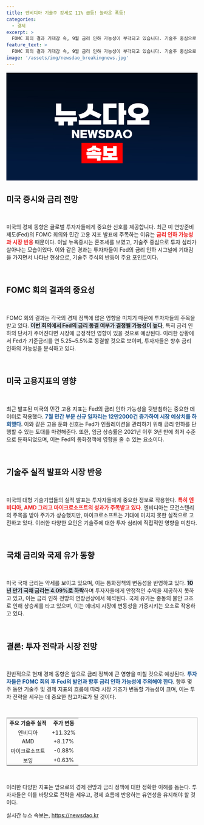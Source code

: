```yaml
---
title: 엔비디아 기술주 강세로 11% 급등! 놀라운 폭등!
categories:
  - 경제
excerpt: >
  FOMC 회의 결과 기대감 속, 9월 금리 인하 가능성이 부각되고 있습니다. 기술주 중심으로 투자 심리가 살아나고, 민간 고용 저조는 이를 뒷받침하는 상황. 실적 발표 이어지는 빅테크 기업에도 관심 집중!
feature_text: >
  FOMC 회의 결과 기대감 속, 9월 금리 인하 가능성이 부각되고 있습니다. 기술주 중심으로 투자 심리가 살아나고, 민간 고용 저조는 이를 뒷받침하는 상황. 실적 발표 이어지는 빅테크 기업에도 관심 집중!
image: '/assets/img/newsdao_breakingnews.jpg'
---
```


<p><img src="/assets/img/newsdao_breakingnews.jpg" alt="cryptoinkorea 속보" /></p>

<h2 data-ke-size="size26">미국 증시와 금리 전망</h2>

<p data-ke-size="size16">&nbsp;</p>

<p>미국의 경제 동향은 글로벌 투자자들에게 중요한 신호를 제공합니다. 최근 미 연방준비제도(Fed)의 FOMC 회의와 민간 고용 지표 발표에 주목하는 이유는 <b><span style="color: #ee2323;">금리 인하 가능성과 시장 반응</span></b> 때문이다. 이날 뉴욕증시는 혼조세를 보였고, 기술주 중심으로 투자 심리가 살아나는 모습이었다. 이와 같은 경과는 투자자들이 Fed의 금리 인하 시그널에 기대감을 가지면서 나타난 현상으로, 기술주 주식의 반등이 주요 포인트이다.</p>

<p data-ke-size="size16">&nbsp;</p>

<h2 data-ke-size="size26">FOMC 회의 결과의 중요성</h2>

<p data-ke-size="size16">&nbsp;</p>

<p>FOMC 회의 결과는 각국의 경제 정책에 많은 영향을 미치기 때문에 투자자들의 주목을 받고 있다. <b><span style="background-color: #21538527;">이번 회의에서 Fed의 금리 동결 여부가 결정될 가능성이 높다</span></b>, 특히 금리 인하의 단서가 주어진다면 시장에 긍정적인 영향이 있을 것으로 예상된다. 이러한 상황에서 Fed가 기준금리를 연 5.25~5.5%로 동결할 것으로 보이며, 투자자들은 향후 금리 인하의 가능성을 분석하고 있다.</p>

<p data-ke-size="size16">&nbsp;</p>

<h2 data-ke-size="size26">미국 고용지표의 영향</h2>

<p data-ke-size="size16">&nbsp;</p>

<p>최근 발표된 미국의 민간 고용 지표는 Fed의 금리 인하 가능성을 뒷받침하는 중요한 데이터로 작용했다. <b><span style="color: #1a5490;">7월 민간 부문 신규 일자리는 12만2000건 증가하여 시장 예상치를 하회했다</span></b>. 이와 같은 고용 둔화 신호는 Fed가 인플레이션을 관리하기 위해 금리 인하를 단행할 수 있는 토대를 마련해준다. 또한, 임금 상승률은 2021년 이후 3년 만에 최저 수준으로 둔화되었으며, 이는 Fed의 통화정책에 영향을 줄 수 있는 요소이다.</p>

<p data-ke-size="size16">&nbsp;</p>

<h2 data-ke-size="size26">기술주 실적 발표와 시장 반응</h2>

<p data-ke-size="size16">&nbsp;</p>

<p>미국의 대형 기술기업들의 실적 발표는 투자자들에게 중요한 정보로 작용한다. <b><span style="color: #ee2323;">특히 엔비디아, AMD 그리고 마이크로소프트의 성과가 주목받고 있다</span></b>. 엔비디아는 모건스탠리의 주목을 받아 주가가 상승했지만, 마이크로소프트는 기대에 미치지 못한 실적으로 고전하고 있다. 이러한 다양한 요인은 기술주에 대한 투자 심리에 직접적인 영향을 미친다.</p>

<p data-ke-size="size16">&nbsp;</p>

<h2 data-ke-size="size26">국채 금리와 국제 유가 동향</h2>

<p data-ke-size="size16">&nbsp;</p>

<p>미국 국채 금리는 약세를 보이고 있으며, 이는 통화정책의 변동성을 반영하고 있다. <b><span style="background-color: #21538527;">10년 만기 국채 금리는 4.09%로 하락</span></b>하며 투자자들에게 안정적인 수익을 제공하지 못하고 있고, 이는 금리 인하 전망의 연장선상에서 해석된다. 국제 유가는 중동의 불안 고조로 인해 상승세를 타고 있으며, 이는 에너지 시장에 변동성을 가중시키는 요소로 작용하고 있다.</p>

<p data-ke-size="size16">&nbsp;</p>

<h2 data-ke-size="size26">결론: 투자 전략과 시장 전망</h2>

<p data-ke-size="size16">&nbsp;</p>

<p>전반적으로 현재 경제 동향은 앞으로 금리 정책에 큰 영향을 미칠 것으로 예상된다. <b><span style="color: #1a5490;">투자자들은 FOMC 회의 후 Fed의 발언과 향후 금리 인하 가능성에 주의해야 한다</span></b>. 향후 몇 주 동안 기술주 및 경제 지표의 흐름에 따라 시장 기조가 변동할 가능성이 크며, 이는 투자 전략을 세우는 데 중요한 참고자료가 될 것이다. </p>

<p data-ke-size="size16">&nbsp;</p>

<table style="width: 100%; border: 1px solid #ccc;">
  <tbody>
    <tr>
      <td style="text-align: center; height: 17px;"><b>주요 기술주 실적</b></td>
      <td style="text-align: center; height: 17px;"><b>주가 변동</b></td>
    </tr>
    <tr>
      <td style="text-align: center; height: 17px;">엔비디아</td>
      <td style="text-align: center; height: 17px;">+11.32%</td>
    </tr>
    <tr>
      <td style="text-align: center; height: 17px;">AMD</td>
      <td style="text-align: center; height: 17px;">+8.17%</td>
    </tr>
    <tr>
      <td style="text-align: center; height: 17px;">마이크로소프트</td>
      <td style="text-align: center; height: 17px;">-0.88%</td>
    </tr>
    <tr>
      <td style="text-align: center; height: 17px;">보잉</td>
      <td style="text-align: center; height: 17px;">+0.63%</td>
    </tr>
  </tbody>
</table>

<p data-ke-size="size16">&nbsp;</p>

<p>이러한 다양한 지표는 앞으로의 경제 전망과 금리 정책에 대한 정확한 이해를 돕는다. 투자자들은 이를 바탕으로 전략을 세우고, 경제 흐름에 반응하는 유연성을 유지해야 할 것이다.</p>
실시간 뉴스 속보는, <a href="https://newsdao.kr" rel="dofollow">https://newsdao.kr</a>


